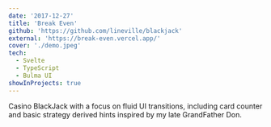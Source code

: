 ```yaml
---
date: '2017-12-27'
title: 'Break Even'
github: 'https://github.com/lineville/blackjack'
external: 'https://break-even.vercel.app/'
cover: './demo.jpeg'
tech:
  - Svelte
  - TypeScript
  - Bulma UI
showInProjects: true
---
```


Casino BlackJack with a focus on fluid UI transitions,
including card counter and basic strategy derived hints
inspired by my late GrandFather Don.

